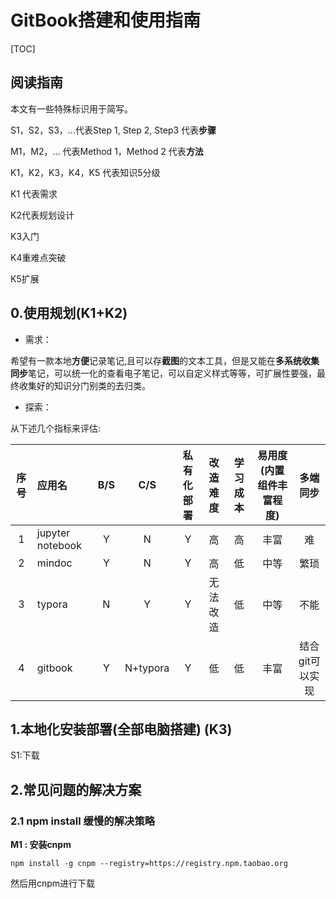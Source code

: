 # GitBook搭建和使用指南

\[TOC\]

## 阅读指南

本文有一些特殊标识用于简写。

S1，S2，S3，...代表Step 1, Step 2, Step3 代表**步骤**

M1，M2，... 代表Method 1，Method 2 代表**方法**

K1，K2，K3，K4，K5 代表知识5分级

K1 代表需求

K2代表规划设计

K3入门

K4重难点突破

K5扩展

## 0.使用规划\(K1+K2\)

* 需求：

希望有一款本地**方便**记录笔记,且可以存**截图**的文本工具，但是又能在**多系统收集同步**笔记，可以统一化的查看电子笔记，可以自定义样式等等，可扩展性要强，最终收集好的知识分门别类的去归类。

* 探索：

从下述几个指标来评估:

| 序号 | 应用名 | B/S | C/S | 私有化部署 | 改造难度 | 学习成本 | 易用度\(内置组件丰富程度\) | 多端同步 |
| :---: | :--- | :---: | :---: | :---: | :---: | :---: | :---: | :---: |
| 1 | jupyter notebook | Y | N | Y | 高 | 高 | 丰富 | 难 |
| 2 | mindoc | Y | N | Y | 高 | 低 | 中等 | 繁琐 |
| 3 | typora | N | Y | Y | 无法改造 | 低 | 中等 | 不能 |
| 4 | gitbook | Y | N+typora | Y | 低 | 低 | 丰富 | 结合git可以实现 |

## 1.本地化安装部署\(全部电脑搭建\) \(K3\)

S1:下载

## 2.常见问题的解决方案

### 2.1 npm install 缓慢的解决策略

**M1 : 安装cnpm** 

```text
npm install -g cnpm --registry=https://registry.npm.taobao.org
```

然后用cnpm进行下载

```text

```

